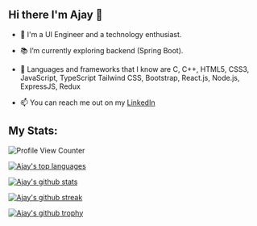 ## Hi there I'm Ajay 👋

- 💾 I'm a UI Engineer and a technology enthusiast.
- 📚 I’m currently exploring backend (Spring Boot). 
 
- 💽 Languages and frameworks that I know are C, C++, HTML5, CSS3, JavaScript, TypeScript Tailwind CSS, Bootstrap, 
   React.js, Node.js, ExpressJS, Redux
- 📫 You can reach me out on my [LinkedIn](https://www.linkedin.com/in/ajay02/)


## My Stats:

![Profile View Counter](https://komarev.com/ghpvc/?username=ajayj02)

[![Ajay's top languages](https://github-readme-stats.vercel.app/api/top-langs/?username=ajayj02&theme=blue-green)](https://github.com/ajayj02)


[![Ajay's github stats](https://github-readme-stats.vercel.app/api?username=ajayj02&theme=blue-green)](https://github.com/ajayj02)

[![Ajay's github streak](https://github-readme-streak-stats.herokuapp.com/?user=ajayj02&theme=blue-green)](https://github.com/ajayj02)

[![Ajay's github trophy](https://github-profile-trophy.vercel.app/?username=ajayj02&row=1)](https://github.com/ajayj02)
